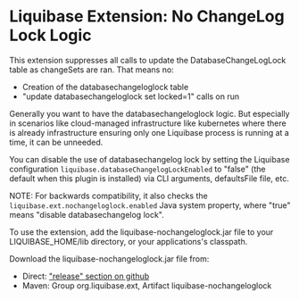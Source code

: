 Liquibase Extension: No ChangeLog Lock Logic
===========================

This extension suppresses all calls to update the DatabaseChangeLogLock table as changeSets are ran.
That means no:

* Creation of the databasechangeloglock table
* "update databasechangeloglock set locked=1" calls on run

Generally you want to have the databasechangeloglock logic. But especially in scenarios like cloud-managed infrastructure like kubernetes where there is already infrastructure ensuring only one Liquibase process is running at a time, it can be unneeded. 

You can disable the use of databasechangelog lock by setting the Liquibase configuration `liquibase.databaseChangelogLockEnabled` to "false" (the default when this plugin is installed) via CLI arguments, defaultsFile file, etc. 

NOTE: For backwards compatibility, it also checks the `liquibase.ext.nochangeloglock.enabled` Java system property, where "true" means "disable databasechangelog lock". 

To use the extension, add the liquibase-nochangeloglock.jar file to your LIQUIBASE_HOME/lib directory, or your applications's classpath.

Download the liquibase-nochangeloglock.jar file from:

* Direct: ["release" section on github](https://github.com/liquibase/liquibase-nochangeloglock/releases)
* Maven: Group org.liquibase.ext, Artifact liquibase-nochangeloglock
